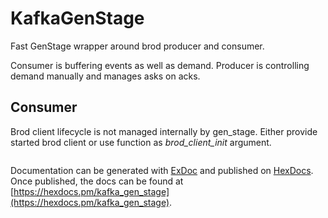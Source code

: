 # KafkaGenStage
Fast GenStage wrapper around brod producer and consumer.

Consumer is buffering events as well as demand.
Producer is controlling demand manually and manages asks on acks.

## Consumer
Brod client lifecycle is not managed internally by gen_stage. Either provide started brod client or
use function as *brod_client_init* argument.


```elixir

```

Documentation can be generated with [ExDoc](https://github.com/elixir-lang/ex_doc)
and published on [HexDocs](https://hexdocs.pm). Once published, the docs can
be found at [https://hexdocs.pm/kafka_gen_stage](https://hexdocs.pm/kafka_gen_stage).

